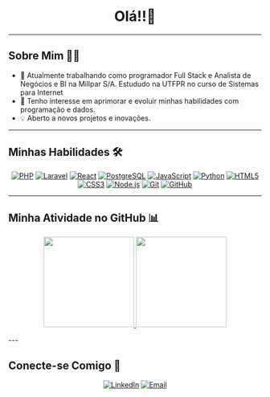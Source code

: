 <h1 align="center">Olá!!👋</h1>

---

## Sobre Mim 🧑‍💻

- 🌱 Atualmente trabalhando como programador Full Stack e Analista de Negócios e BI na Millpar S/A. Estududo na UTFPR no curso de Sistemas para Internet
- 🚀 Tenho interesse em aprimorar e evoluir minhas habilidades com programação e dados.
- 💡 Aberto a novos projetos e inovações.

---

## Minhas Habilidades 🛠️

<p align="center">
  <a href="#" target="_blank" rel="noopener noreferrer"><img src="https://img.shields.io/badge/PHP-777BB4?style=for-the-badge&logo=php&logoColor=white" alt="PHP"></a>
  <a href="#" target="_blank" rel="noopener noreferrer"><img src="https://img.shields.io/badge/Laravel-FF2D20?style=for-the-badge&logo=laravel&logoColor=white" alt="Laravel"></a>
  <a href="#" target="_blank" rel="noopener noreferrer"><img src="https://img.shields.io/badge/React-61DAFB?style=for-the-badge&logo=react&logoColor=black" alt="React"></a>
  <a href="#" target="_blank" rel="noopener noreferrer"><img src="https://img.shields.io/badge/PostgreSQL-316192?style=for-the-badge&logo=postgresql&logoColor=white" alt="PostgreSQL"></a>
  <a href="#" target="_blank" rel="noopener noreferrer"><img src="https://img.shields.io/badge/JavaScript-F7DF1E?style=for-the-badge&logo=javascript&logoColor=black" alt="JavaScript"></a>
  <a href="#" target="_blank" rel="noopener noreferrer"><img src="https://img.shields.io/badge/Python-3776AB?style=for-the-badge&logo=python&logoColor=white" alt="Python"></a>
  <a href="#" target="_blank" rel="noopener noreferrer"><img src="https://img.shields.io/badge/HTML5-E34F26?style=for-the-badge&logo=html5&logoColor=white" alt="HTML5"></a>
  <a href="#" target="_blank" rel="noopener noreferrer"><img src="https://img.shields.io/badge/CSS3-1572B6?style=for-the-badge&logo=css3&logoColor=white" alt="CSS3"></a>
  <a href="#" target="_blank" rel="noopener noreferrer"><img src="https://img.shields.io/badge/Node.js-339933?style=for-the-badge&logo=node.js&logoColor=white" alt="Node.js"></a>
  <a href="#" target="_blank" rel="noopener noreferrer"><img src="https://img.shields.io/badge/Git-F05032?style=for-the-badge&logo=git&logoColor=white" alt="Git"></a>
  <a href="#" target="_blank" rel="noopener noreferrer"><img src="https://img.shields.io/badge/GitHub-181717?style=for-the-badge&logo=github&logoColor=white" alt="GitHub"></a>
  </p>

---

## Minha Atividade no GitHub 📊

<p align="center">
  <a href="https://github.com/gabrielseffrin">
    <img height="180em" src="https://github-readme-stats.vercel.app/api?username=gabrielseffrin&show_icons=true&theme=dark&include_all_commits=true&count_private=true"/>
    <img height="180em" src="https://github-readme-stats.vercel.app/api/top-langs/?username=gabrielseffrin&layout=compact&langs_count=7&theme=dark"/>
  </a>
</p>
---

## Conecte-se Comigo 🤝

<p align="center">
  <a href="https://www.linkedin.com/in/gabriel-seffrin-369952223?utm_source=share&utm_campaign=share_via&utm_content=profile&utm_medium=android_app" target="_blank" rel="noopener noreferrer"><img src="https://img.shields.io/badge/LinkedIn-0077B5?style=for-the-badge&logo=linkedin&logoColor=white" alt="LinkedIn"></a>
  <a href="mailto:gabrielseffrin29@gmail.com" target="_blank" rel="noopener noreferrer"><img src="https://img.shields.io/badge/Email-D14836?style=for-the-badge&logo=gmail&logoColor=white" alt="Email"></a>
  </p>
